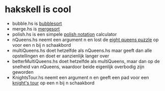 # hakskell is cool
- bubble.hs is [bubblesort](https://en.wikipedia.org/wiki/Bubble_sort)
- merge.hs is [mergesort](https://en.wikipedia.org/wiki/Merge_sort)
- polish.hs is een simpele [polish notation](https://en.wikipedia.org/wiki/Polish_notation) calculator
- nQueens.hs neemt een argument n en lost de [eight queens puzzle](https://en.wikipedia.org/wiki/Eight_queens_puzzle) op voor een n bij n schaakbord
- multiQueens.hs doet hetzelfde als nQueens.hs maar geeft dan alle opstellingen en doet er aanzienlijk langer over
- betterMultiQueens.hs doet hetzelfde als multiQueens, maar dan op de snelheid van nQueens, waardoor beide eigenlijk overbodig zijn geworden
- KnightsTour.hs neemt een argument n en geeft een pad voor een [knight's tour](https://en.wikipedia.org/wiki/Knight%27s_tour) op een n bij n schaakbord
